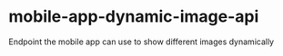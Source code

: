 # mobile-app-dynamic-image-api
Endpoint the mobile app can use to show different images dynamically
